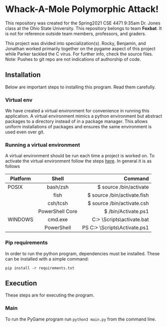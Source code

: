 # Whack-A-Mole Polymorphic  Attack!

This repository was created for the Spring2021 CSE 4471 9:35am Dr. Jones class at the Ohio State University. This repository belongs to team **Foxbat**. It is not for reference outside team members, professors, and graders.

This project was divided into specialization(s). Rocky, Benjamin, and Jonathan worked primarily together on the pygame aspect of this project while Parker tackled the C virus. For further info, check the source files. Note: Pushes to git repo are not indications of authorship of code.

## Installation

Below are important steps to installing this program. Read them carefully.

### Virtual env

We have created a virtual environment for convenience in running this application. A virtual environment mimics a python environment but abstract packages to a directory instead of in a package manager. This allows uniform installations of packages and ensures the same environment is used even over git.

### Running a virtual environment

A virtual environment should be run each time a project is worked on. To activate the virtual environment follow the steps [here](https://docs.python.org/3/library/venv.html). In general it is as follows

| **Platform**    | **Shell**       | **Command**  |
| -------------   |:---------------:|        -----:|
| POSIX           | bash/zsh        | $ source <venv>/bin/activate |
|                 | fish            | $ source <venv>/bin/activate.fish |
|                 | csh/tcsh        | $ source <venv>/bin/activate.csh|
|                 | PowerShell Core | $ <venv>/bin/Activate.ps1|
| WINDOWS         | cmd.exe         |   C:\> <venv>\Scripts\activate.bat |
|                 | PowerShell      |   PS C:\> <venv>\Scripts\Activate.ps1|

### Pip requirements

In order to run the python program, dependencies must be installed. These can be installed with a simple command:

`pip install -r requirements.txt`

## Execution

These steps are for executing the program.

### Main

To run the PyGame program run `python3 main.py` from the command line.
